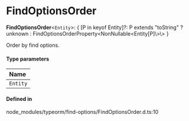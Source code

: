 # FindOptionsOrder

 **FindOptionsOrder**<`Entity`\>: { [P in keyof Entity]?: P extends "toString" ? unknown : FindOptionsOrderProperty<NonNullable<Entity[P]\\>\\> }

Order by find options.

#### Type parameters

| Name |
| :------ |
| `Entity` | `object` |

#### Defined in

node_modules/typeorm/find-options/FindOptionsOrder.d.ts:10
